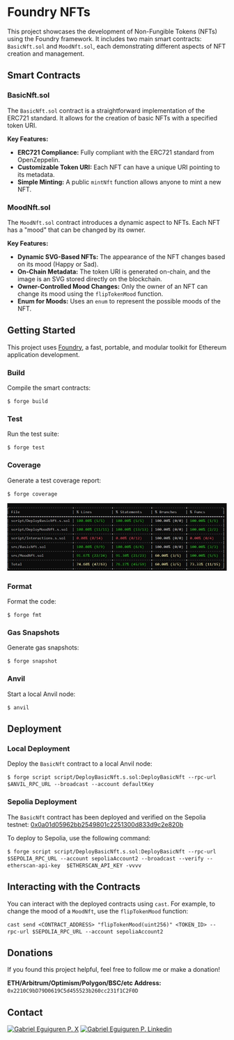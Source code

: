 # Foundry NFTs

This project showcases the development of Non-Fungible Tokens (NFTs) using the Foundry framework. It includes two main smart contracts: `BasicNft.sol` and `MoodNft.sol`, each demonstrating different aspects of NFT creation and management.

## Smart Contracts

### BasicNft.sol

The `BasicNft.sol` contract is a straightforward implementation of the ERC721 standard. It allows for the creation of basic NFTs with a specified token URI.

**Key Features:**

*   **ERC721 Compliance:** Fully compliant with the ERC721 standard from OpenZeppelin.
*   **Customizable Token URI:** Each NFT can have a unique URI pointing to its metadata.
*   **Simple Minting:** A public `mintNft` function allows anyone to mint a new NFT.

### MoodNft.sol

The `MoodNft.sol` contract introduces a dynamic aspect to NFTs. Each NFT has a "mood" that can be changed by its owner.

**Key Features:**

*   **Dynamic SVG-Based NFTs:** The appearance of the NFT changes based on its mood (Happy or Sad).
*   **On-Chain Metadata:** The token URI is generated on-chain, and the image is an SVG stored directly on the blockchain.
*   **Owner-Controlled Mood Changes:** Only the owner of an NFT can change its mood using the `flipTokenMood` function.
*   **Enum for Moods:** Uses an `enum` to represent the possible moods of the NFT.

## Getting Started

This project uses [Foundry](https://book.getfoundry.sh/), a fast, portable, and modular toolkit for Ethereum application development.

### Build

Compile the smart contracts:

```shell
$ forge build
```

### Test

Run the test suite:

```shell
$ forge test
```

### Coverage

Generate a test coverage report:

```shell
$ forge coverage
```
![Coverage Report](coverage.jpg)

### Format

Format the code:

```shell
$ forge fmt
```

### Gas Snapshots

Generate gas snapshots:

```shell
$ forge snapshot
```

### Anvil

Start a local Anvil node:

```shell
$ anvil
```

## Deployment

### Local Deployment

Deploy the `BasicNft` contract to a local Anvil node:

```shell
$ forge script script/DeployBasicNft.s.sol:DeployBasicNft --rpc-url $ANVIL_RPC_URL --broadcast --account defaultKey
```

### Sepolia Deployment

The `BasicNft` contract has been deployed and verified on the Sepolia testnet:
[0x0a01d05962bb2549801c2251300d833d9c2e820b](https://sepolia.etherscan.io/address/0x0a01d05962bb2549801c2251300d833d9c2e820b#code)

To deploy to Sepolia, use the following command:

```shell
$ forge script script/DeployBasicNft.s.sol:DeployBasicNft --rpc-url $SEPOLIA_RPC_URL --account sepoliaAccount2 --broadcast --verify --etherscan-api-key  $ETHERSCAN_API_KEY -vvvv
```

## Interacting with the Contracts

You can interact with the deployed contracts using `cast`. For example, to change the mood of a `MoodNft`, use the `flipTokenMood` function:

```shell
cast send <CONTRACT_ADDRESS> "flipTokenMood(uint256)" <TOKEN_ID> --rpc-url $SEPOLIA_RPC_URL --account sepoliaAccount2
```

## Donations

If you found this project helpful, feel free to follow me or make a donation!

**ETH/Arbitrum/Optimism/Polygon/BSC/etc Address:** `0x2210C9bD79D0619C5d455523b260cc231f1C2F0D`

## Contact

[![Gabriel Eguiguren P. X](https://img.shields.io/badge/Twitter-1DA1F2?style=for-the-badge&logo=twitter&logoColor=white)](https://x.com/GaBoEgui)
[![Gabriel Eguiguren P. Linkedin](https://img.shields.io/badge/LinkedIn-0077B5?style=for-the-badge&logo=linkedin&logoColor=white)](https://www.linkedin.com/in/gabrieleguiguren/)